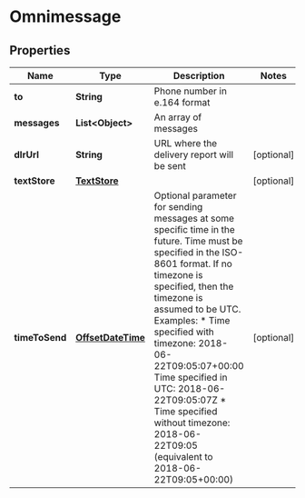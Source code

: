 
# Omnimessage

## Properties
Name | Type | Description | Notes
------------ | ------------- | ------------- | -------------
**to** | **String** | Phone number in e.164 format | 
**messages** | **List&lt;Object&gt;** | An array of messages | 
**dlrUrl** | **String** | URL where the delivery report will be sent |  [optional]
**textStore** | [**TextStore**](TextStore.md) |  |  [optional]
**timeToSend** | [**OffsetDateTime**](OffsetDateTime.md) | Optional parameter for sending messages at some specific time in the future.   Time must be specified in the ISO-8601 format.   If no timezone is specified, then the timezone is assumed to be UTC.    Examples:    * Time specified with timezone: 2018-06-22T09:05:07+00:00 Time specified in UTC: 2018-06-22T09:05:07Z   * Time specified without timezone: 2018-06-22T09:05 (equivalent to 2018-06-22T09:05+00:00) |  [optional]



